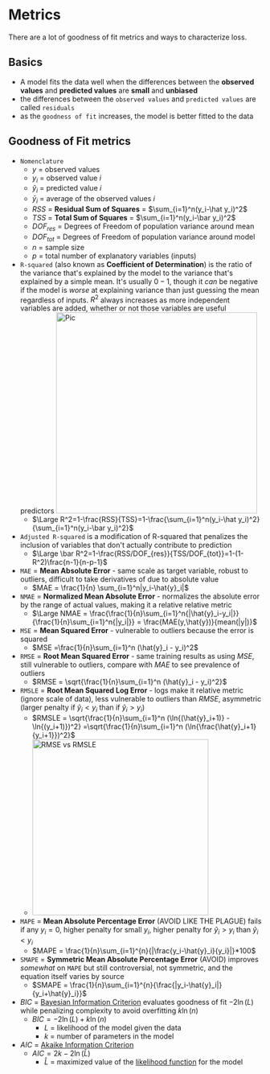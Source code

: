 # Metrics

There are a lot of goodness of fit metrics and ways to characterize loss.

## Basics

- A model fits the data well when the differences between the **observed values** and **predicted values** are **small** and **unbiased**
- the differences between the `observed values` and `predicted values` are called `residuals`
- as the `goodness of fit` increases, the model is better fitted to the data

## Goodness of Fit metrics

- `Nomenclature`
  - $y$ = observed values
  - $y_i$ = observed value $i$
  - $\hat y_i$ = predicted value $i$
  - $\bar y_i$ = average of the observed values $i$
  - $RSS$ = **Residual Sum of Squares** = $\sum_{i=1}^n(y_i-\hat y_i)^2$
  - $TSS$ = **Total Sum of Squares** = $\sum_{i=1}^n(y_i-\bar y_i)^2$
  - $DOF_{res}$ = Degrees of Freedom of population variance around mean
  - $DOF_{tot}$ = Degrees of Freedom of population variance around model
  - $n$ = sample size
  - $p$ = total number of explanatory variables (inputs)
- `R-squared` (also known as **Coefficient of Determination**) is the ratio of the variance that's explained by the model to the variance that's explained by a simple mean. It's usually $0-1$, though it *can* be negative if the model is *worse* at explaining variance than just guessing the mean regardless of inputs. $R^2$ always increases as more independent variables are added, whether or not those variables are useful predictors <img src="../images/r_squared_visualization.png" alt="Pic" width="400" />
  - $\Large R^2=1-\frac{RSS}{TSS}=1-\frac{\sum_{i=1}^n(y_i-\hat y_i)^2}{\sum_{i=1}^n(y_i-\bar y_i)^2}$
- `Adjusted R-squared` is a modification of R-squared that penalizes the inclusion of variables that don't actually contribute to prediction
  - $\Large \bar R^2=1-\frac{RSS/DOF_{res}}{TSS/DOF_{tot}}=1-(1-R^2)\frac{n-1}{n-p-1}$
- `MAE` = **Mean Absolute Error** - same scale as target variable, robust to outliers, difficult to take derivatives of due to absolute value
  - $MAE = \frac{1}{n} \sum_{i=1}^n|y_i-\hat{y}_i|$
- `NMAE` = **Normalized Mean Absolute Error** - normalizes the absolute error by the range of actual values, making it a relative relative metric
  - $\Large NMAE = \frac{\frac{1}{n}\sum_{i=1}^n{|\hat{y}_i-y_i|}}{\frac{1}{n}\sum_{i=1}^n{|y_i|}} = \frac{MAE(y,\hat{y})}{mean(|y|)}$
- `MSE` = **Mean Squared Error** - vulnerable to outliers because the error is squared
  - $MSE =\frac{1}{n}\sum_{i=1}^n (\hat{y}_i - y_i)^2$
- `RMSE` = **Root Mean Squared Error** - same training results as using $MSE$, still vulnerable to outliers, compare with $MAE$ to see prevalence of outliers
  - $RMSE = \sqrt{\frac{1}{n}\sum_{i=1}^n (\hat{y}_i - y_i)^2}$
- `RMSLE` = **Root Mean Squared Log Error** - logs make it relative metric (ignore scale of data), less vulnerable to outliers than $RMSE$, asymmetric (larger penalty if $\hat{y}_i < y_i$ than if $\hat{y}_i > y_i$)
  - $RMSLE = \sqrt{\frac{1}{n}\sum_{i=1}^n (\ln{(\hat{y}_i+1)} - \ln{(y_i+1)})^2} =\sqrt{\frac{1}{n}\sum_{i=1}^n (\ln{\frac{\hat{y}_i+1}{y_i+1}})^2}$
  - <img src="../images/rmse_vs_rmsle.png" alt="RMSE vs RMSLE" width="350" />
- `MAPE` = **Mean Absolute Percentage Error** (AVOID LIKE THE PLAGUE) fails if any $y_i=0$, higher penalty for small $y_i$, higher penalty for $\hat{y}_i > y_i$ than $\hat{y}_i < y_i$
  - $MAPE = \frac{1}{n}\sum_{i=1}^{n}{|\frac{y_i-\hat{y}_i}{y_i}|}*100$
- `SMAPE` = **Symmetric Mean Absolute Percentage Error** (AVOID) improves *somewhat* on `MAPE` but still controversial, not symmetric, and the equation itself varies by source
  - $SMAPE = \frac{1}{n}\sum_{i=1}^{n}{\frac{|y_i-\hat{y}_i|}{y_i+\hat{y}_i}}$
- $BIC$ = [Bayesian Information Criterion](https://www.geeksforgeeks.org/machine-learning/bayesian-information-criterion-bic/) evaluates goodness of fit $-2\ln(L)$ while penalizing complexity to avoid overfitting $k\ln(n)$
  - $BIC = -2\ln(L) + k\ln(n)$
    - $L$ = likelihood of the model given the data
    - $k$ = number of parameters in the model
- $AIC$ = [Akaike Information Criterion](https://en.wikipedia.org/wiki/Akaike_information_criterion)
  - $AIC = 2k - 2 \ln(\hat L)$
    - $\hat L$ = maximized value of the [likelihood function](https://en.wikipedia.org/wiki/Likelihood_function) for the model
